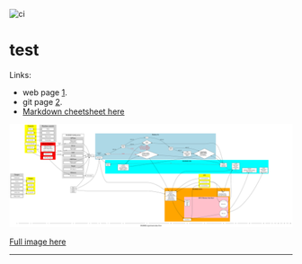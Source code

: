 ![ci](https://github.com/georgievgeorgi/test/actions/workflows/CI/badge.svg)

# test

Links:
- web page [1].
- git page [2].
- [Markdown cheetsheet here](https://github.com/adam-p/markdown-here/wiki/Markdown-Cheatsheet)

![svg](https://raw.githubusercontent.com/georgievgeorgi/test/master/a.svg?sanitize=true) 


[Full image here](https://raw.githubusercontent.com/georgievgeorgi/test/master/a.svg?sanitize=true)



---
[1]: http://georgievgeorgi.github.io/test/
[2]: https://github.com/georgievgeorgi/test
